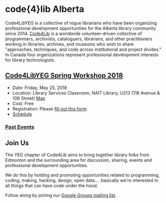 # code{4}lib Alberta

Code4LibYEG is a collective of rogue librarians who have been organizing professional development opportunities for the Alberta library community since 2014. [Code4Lib](https://code4lib.org/) is a worldwide volunteer-driven collective of programmers, archivists, cataloguers, librarians, and other practitioners working in libraries, archives, and museums who wish to share "approaches, techniques, and code across institutional and project divides." In Canada four organizations represent professional development interests for library technologists.

## [Code4LibYEG Spring Workshop 2018](events/spring2018.html)

* Date: Friday, May 25, 2018
* Location: Library Services Classroom, NAIT Library, U213 (118 Avenue & 106 Street) [Map](http://www.nait.ca/97571.htm)
* Cost: Free
* Registration: Please [fill out this form](https://goo.gl/forms/rhuVy2qQklUmaAB93).
* [Schedule](events/spring2018.html)

### [Past Events](events/index.html)

## Join Us

The YEG chapter of Code4Lib aims to bring together library folks from Edmonton and the surrounding area for discussion, sharing, events and professional development opportunities.

We do this by holding and promoting opportunities related to programming, coding, making, hacking, design, open data.... basically we're interested in all things that can have code under the hood.

Follow along by joining our [Google Groups mailing list](https://groups.google.com/forum/?hl=en#!forum/code4lib-edmontonCode4lib).

